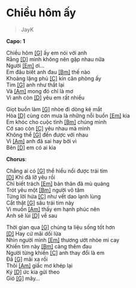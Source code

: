 # Chiều hôm ấy
> JayK

**Capo: 1**   
   
Chiều hôm [[G]]() ấy em nói với anh   
Rằng [[D]]() mình không nên gặp nhau nữa   
Người [[Em]]() ơi…   
Em đâu biết anh đau [[Bm]]() thế nào   
Khoảng lặng phủ [[C]]() kín căn phòng ấy   
Tim [[G]]() anh như thắt lại   
Và [[Am]]() mong đó chỉ là mơ   
Vì anh còn [[D]]() yêu em rất nhiều   
    
Giọt buồn làm [[G]]() nhòe đi dòng kẻ mắt   
Hòa [[D]]() cùng cơn mưa là những nỗi buồn [[Em]]() kia   
Em khóc cho cuộc tình [[Bm]]() chúng mình   
Cớ sao còn [[C]]() yêu nhau mà mình   
Không thể [[G]]() đến được với nhau   
Vì [[Am]]() anh đã sai hay bởi vì   
Bên [[D]]() em có ai kia   
   
**Chorus**:   
   
Chẳng ai có [[G]]() thể hiểu nổi được trái tim   
[[D]]() Khi đã lỡ yêu rồi   
Chỉ biết trách [[Em]]() bản thân đã mù quáng   
Trót yêu một [[Bm]]() người vô tâm   
Từng lời hứa [[C]]() như vết dao lạnh lùng   
Cắt thật [[G]]() sâu trái tim này   
Vì muốn [[Am]]() thấy em hạnh phúc nên   
Anh sẽ lùi [[D]]() về sau   
    
Thời gian qua [[G]]() chúng ta liệu sống tốt hơn   
[[D]]() Hay cứ mãi dối lừa   
Nhìn người mình [[Em]]() thương ướt nhòe mi cay   
Khiến tim này [[Bm]]() càng thêm đau   
Người từng khiến [[C]]() anh thay đổi là em   
Đã [[G]]() mãi xa rồi   
Thôi [[Am]]() giấc mơ khép lại   
Ký [[D]]() ức kia gửi theo   
Gió [[G]]() mây…    
